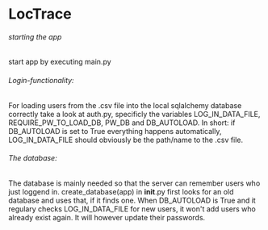 # LocTrace


###### starting the app

start app by executing main.py

###### Login-functionality:
For loading users from the .csv file into the local sqlalchemy database correctly take a look at auth.py, specificly the variables LOG_IN_DATA_FILE, REQUIRE_PW_TO_LOAD_DB, PW_DB and DB_AUTOLOAD.
In short: if DB_AUTOLOAD is set to True everything happens automatically, LOG_IN_DATA_FILE should obviously be the path/name to the .csv file.

###### The database:
The database is mainly needed so that the server can remember users who just loggend in. create_database(app) in __init__.py first looks for an old database and uses that, if it finds one. When DB_AUTOLOAD is True and it regulary checks LOG_IN_DATA_FILE for new users, it won't add users who already exist again. It will however update their passwords.